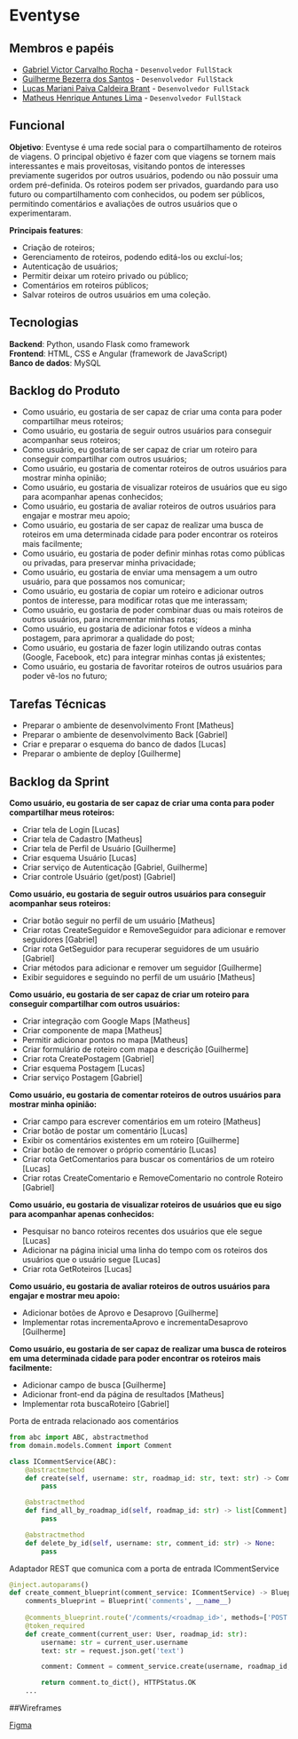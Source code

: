 # Eventyse
## Membros e papéis
- [Gabriel Victor Carvalho Rocha](https://github.com/gabreuvcr) - `Desenvolvedor FullStack`
- [Guilherme Bezerra dos Santos](https://github.com/guilhermebezerrads) - `Desenvolvedor FullStack`
- [Lucas Mariani Paiva Caldeira Brant](https://github.com/lucasbrant) - `Desenvolvedor FullStack`
- [Matheus Henrique Antunes Lima](https://github.com/motheuslima) - `Desenvolvedor FullStack`
 
## Funcional
**Objetivo**: Eventyse é uma rede social para o compartilhamento de roteiros de viagens. O principal objetivo é fazer com que viagens se tornem mais interessantes e mais proveitosas, visitando pontos de interesses previamente sugeridos por outros usuários, podendo ou não possuir uma ordem pré-definida. Os roteiros podem ser privados, guardando para uso futuro ou compartilhamento com conhecidos, ou podem ser públicos, permitindo comentários e avaliações de outros usuários que o experimentaram.
 
**Principais features**: 
* Criação de roteiros;
* Gerenciamento de roteiros, podendo editá-los ou excluí-los;
* Autenticação de usuários;
* Permitir deixar um roteiro privado ou público;
* Comentários em roteiros públicos;
* Salvar roteiros de outros usuários em uma coleção.
 
## Tecnologias
**Backend**: Python, usando Flask como framework  
**Frontend**: HTML, CSS e Angular (framework de JavaScript)  
**Banco de dados**: MySQL

## Backlog do Produto

* Como usuário, eu gostaria de ser capaz de criar uma conta para poder compartilhar meus roteiros;
* Como usuário, eu gostaria de seguir outros usuários para conseguir acompanhar seus roteiros;
* Como usuário, eu gostaria de ser capaz de criar um roteiro para conseguir compartilhar com outros usuários;
* Como usuário, eu gostaria de comentar roteiros de outros usuários para mostrar minha opinião;
* Como usuário, eu gostaria de visualizar roteiros de usuários que eu sigo para acompanhar apenas conhecidos;
* Como usuário, eu gostaria de avaliar roteiros de outros usuários para engajar e mostrar meu apoio;
* Como usuário, eu gostaria de ser capaz de realizar uma busca de roteiros em uma determinada cidade para poder encontrar os roteiros mais facilmente;
* Como usuário, eu gostaria de poder definir minhas rotas como públicas ou privadas, para preservar minha privacidade;
* Como usuário, eu gostaria de enviar uma mensagem a um outro usuário, para que possamos nos comunicar;
* Como usuário, eu gostaria de copiar um roteiro e adicionar outros pontos de interesse, para modificar rotas que me interassam;
* Como usuário, eu gostaria de poder combinar duas ou mais roteiros de outros usuários, para incrementar minhas rotas;
* Como usuário, eu gostaria de adicionar fotos e vídeos a minha postagem, para aprimorar a qualidade do post;
* Como usuário, eu gostaria de fazer login utilizando outras contas (Google, Facebook, etc) para integrar minhas contas já existentes;
* Como usuário, eu gostaria de favoritar roteiros de outros usuários para poder vê-los no futuro;

## Tarefas Técnicas
- Preparar o ambiente de desenvolvimento Front [Matheus] 
- Preparar o ambiente de desenvolvimento Back [Gabriel] 
- Criar e preparar o esquema do banco de dados [Lucas]
- Preparar o ambiente de deploy [Guilherme]

## Backlog da Sprint

**Como usuário, eu gostaria de ser capaz de criar uma conta para poder compartilhar meus roteiros:**
- Criar tela de Login [Lucas] 
- Criar tela de Cadastro [Matheus] 
- Criar tela de Perfil de Usuário [Guilherme] 
- Criar esquema Usuário [Lucas] 
- Criar serviço de Autenticação [Gabriel, Guilherme] 
- Criar controle Usuário (get/post) [Gabriel]

**Como usuário, eu gostaria de seguir outros usuários para conseguir acompanhar seus roteiros:**
- Criar botão seguir no perfil de um usuário [Matheus] 
- Criar rotas CreateSeguidor e RemoveSeguidor para adicionar e remover seguidores [Gabriel] 
- Criar rota GetSeguidor para recuperar seguidores de um usuário [Gabriel] 
- Criar métodos para adicionar e remover um seguidor [Guilherme] 
- Exibir seguidores e seguindo no perfil de um usuário [Matheus]

**Como usuário, eu gostaria de ser capaz de criar um roteiro para conseguir compartilhar com outros usuários:**
- Criar integração com Google Maps [Matheus]
- Criar componente de mapa [Matheus] 
- Permitir adicionar pontos no mapa [Matheus] 
- Criar formulário de roteiro com mapa e descrição [Guilherme] 
- Criar rota CreatePostagem [Gabriel] 
- Criar esquema Postagem [Lucas] 
- Criar serviço Postagem [Gabriel]

**Como usuário, eu gostaria de comentar roteiros de outros usuários para mostrar minha opinião:**
- Criar campo para escrever comentários em um roteiro [Matheus] 
- Criar botão de postar um comentário [Lucas] 
- Exibir os comentários existentes em um roteiro [Guilherme] 
- Criar botão de remover o próprio comentário [Lucas] 
- Criar rota GetComentarios para buscar os comentários de um roteiro [Lucas] 
- Criar rotas CreateComentario e RemoveComentario no controle Roteiro [Gabriel]

**Como usuário, eu gostaria de visualizar roteiros de usuários que eu sigo para acompanhar apenas conhecidos:**
- Pesquisar no banco roteiros recentes dos usuários que ele segue [Lucas] 
- Adicionar na página inicial uma linha do tempo com os roteiros dos usuários que o usuário segue [Lucas] 
- Criar rota GetRoteiros [Lucas]

**Como usuário, eu gostaria de avaliar roteiros de outros usuários para engajar e mostrar meu apoio:**
- Adicionar botões de Aprovo e Desaprovo [Guilherme] 
- Implementar rotas incrementaAprovo e incrementaDesaprovo [Guilherme]

**Como usuário, eu gostaria de ser capaz de realizar uma busca de roteiros em uma determinada cidade para poder encontrar os roteiros mais facilmente:**
- Adicionar campo de busca [Guilherme] 
- Adicionar front-end da página de resultados [Matheus] 
- Implementar rota buscaRoteiro [Gabriel]


Porta de entrada relacionado aos comentários
```py
from abc import ABC, abstractmethod
from domain.models.Comment import Comment

class ICommentService(ABC):
    @abstractmethod
    def create(self, username: str, roadmap_id: str, text: str) -> Comment:
        pass

    @abstractmethod
    def find_all_by_roadmap_id(self, roadmap_id: str) -> list[Comment]:
        pass

    @abstractmethod
    def delete_by_id(self, username: str, comment_id: str) -> None:
        pass

```

Adaptador REST que comunica com a porta de entrada ICommentService
```py
@inject.autoparams()
def create_comment_blueprint(comment_service: ICommentService) -> Blueprint:
    comments_blueprint = Blueprint('comments', __name__)
    
    @comments_blueprint.route('/comments/<roadmap_id>', methods=['POST'])
    @token_required
    def create_comment(current_user: User, roadmap_id: str):
        username: str = current_user.username
        text: str = request.json.get('text')

        comment: Comment = comment_service.create(username, roadmap_id, text)

        return comment.to_dict(), HTTPStatus.OK
    ...
```

##Wireframes

[Figma](https://www.figma.com/file/aGx9MIIJxTbHkNWAfBGFvA/Wireframe?node-id=0%3A1)
